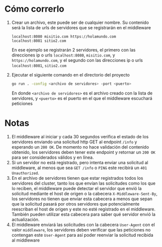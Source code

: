 # Cómo correrlo

1. Crear un archivo, este puede ser de cualquier nombre. Su contenido será la lista de urls de servidores que se registrarán en el middleware
    ```
    localhost:8080 misitio.com https://holamundo.com
    localhost:8081 sitio2.com
    ```
    En ese ejemplo se registrarán 2 servidores, el primero con las direcciones ip o urls `localhost:8080`, `misitio.com`, y `https://holamundo.com`, y el segundo con las direcciones ip o urls `localhost:8081`, `sitio2.com`

2. Ejecutar el siguiente comando en el directorio del proyecto
    ```sh
    go run . -config <archivo de servidores> -port <puerto>
    ```
    En donde `<archivo de servidores>` es el archivo creado con la lista de servidores, y `<puerto>` es el puerto en el que el middleware escuchará peticiones

# Notas
1. El middleware al iniciar y cada 30 segundos verifica el estado de los servidores enviando una solicitud http GET al endpoint `/info` y esperando un `200 OK`. De momento no hace validación del contenido obtenido, los servidores deben tener este endpoint y retornar un `200 OK` para ser considerados válidos y en línea.
2. Si un servidor no está registrado, pero intenta enviar una solicitud al middleware, al menos que sea `GET /info` o `PING` este recibirá un `401 Unauthorized`.
3. En el archivo de servidores tienen que estar registrados todos los servidores del cluster, tanto los que envían las solicitudes como los que lo reciben, el middleware puede detectar el servidor que envió la solicitud mediante el host de origen o la cabecera `X-Middleware-Sent-By`, los servidores no tienen que enviar esta cabecera a menos que sepan que la solicitud pasará por otros servidores que potencialmente reescriban el host de origen y este no esté registrado en el middleware. También pueden utilizar esta cabecera para saber qué servidor envió la actualización.
4. El middleware enviará las solicitudes con la cabecera `User-Agent` con el valor `middleware`, los servidores deben verificar que las peticiones no contengan este `User-Agent` para así poder reenviar la solicitud recibida al middleware

